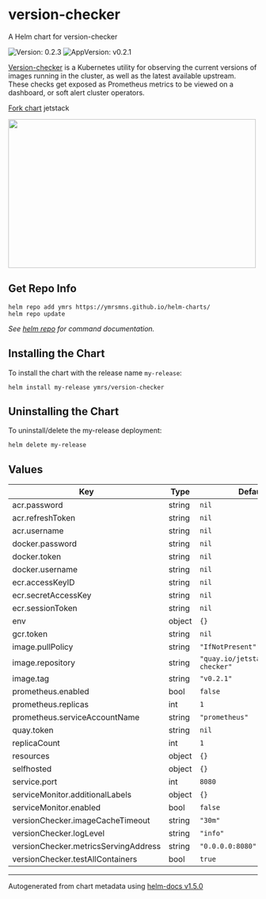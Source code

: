 # version-checker

A Helm chart for version-checker

![Version: 0.2.3](https://img.shields.io/badge/Version-0.2.3-informational?style=flat-square) ![AppVersion: v0.2.1](https://img.shields.io/badge/AppVersion-v0.2.1-informational?style=flat-square)

[Version-checker](https://github.com/jetstack/version-checker)  is a Kubernetes utility for observing the current versions of images running in the cluster, as well as the latest available upstream. These checks get exposed as Prometheus metrics to be viewed on a dashboard, or soft alert cluster operators.

[Fork chart](https://github.com/jetstack/version-checker/tree/master/deploy/charts/version-checker) jetstack

<img src="https://github.com/ymrsmns/helm-charts/tree/main/charts/version-checker/dashboard.png" width=500 height=300>

## Get Repo Info

```console
helm repo add ymrs https://ymrsmns.github.io/helm-charts/
helm repo update
```

_See [helm repo](https://helm.sh/docs/helm/helm_repo/) for command documentation._

## Installing the Chart

To install the chart with the release name `my-release`:

```console
helm install my-release ymrs/version-checker
```

## Uninstalling the Chart

To uninstall/delete the my-release deployment:

```console
helm delete my-release
```

## Values

| Key | Type | Default | Description |
|-----|------|---------|-------------|
| acr.password | string | `nil` |  |
| acr.refreshToken | string | `nil` |  |
| acr.username | string | `nil` |  |
| docker.password | string | `nil` |  |
| docker.token | string | `nil` |  |
| docker.username | string | `nil` |  |
| ecr.accessKeyID | string | `nil` |  |
| ecr.secretAccessKey | string | `nil` |  |
| ecr.sessionToken | string | `nil` |  |
| env | object | `{}` |  |
| gcr.token | string | `nil` |  |
| image.pullPolicy | string | `"IfNotPresent"` |  |
| image.repository | string | `"quay.io/jetstack/version-checker"` |  |
| image.tag | string | `"v0.2.1"` |  |
| prometheus.enabled | bool | `false` |  |
| prometheus.replicas | int | `1` |  |
| prometheus.serviceAccountName | string | `"prometheus"` |  |
| quay.token | string | `nil` |  |
| replicaCount | int | `1` |  |
| resources | object | `{}` |  |
| selfhosted | object | `{}` |  |
| service.port | int | `8080` |  |
| serviceMonitor.additionalLabels | object | `{}` |  |
| serviceMonitor.enabled | bool | `false` |  |
| versionChecker.imageCacheTimeout | string | `"30m"` |  |
| versionChecker.logLevel | string | `"info"` |  |
| versionChecker.metricsServingAddress | string | `"0.0.0.0:8080"` |  |
| versionChecker.testAllContainers | bool | `true` |  |

----------------------------------------------
Autogenerated from chart metadata using [helm-docs v1.5.0](https://github.com/norwoodj/helm-docs/releases/v1.5.0)
